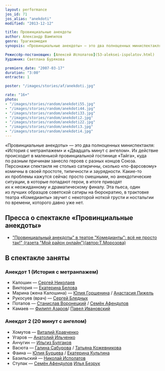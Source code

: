 ```yaml
---
layout: performance
jos_id: 71
jos_alias: "anekdoti"
modified: "2013-12-12"

title: Провинциальные анекдоты
author: Александр Вампилов
genre: Трагикомедия
synopsis: «Провинциальные анекдоты» — это два полноценных миниспектакля: «История с метранпажем» и «Двадцать минут с ангелом». Их действие происходит в маленькой провинциальной гостинице «Тайга», куда по разным причинам занесло героев с разных концов Союза

Режиссёр-постановщик: [Алексей Исполатов](53-aleksei-ispolatov.html)
Художник: Светлана Бурякова

premiere_date: "2007-03-17"
duration: "3:00"
entracte: 1

poster: "/images/stories/af/anekdoti.jpg"

rate: "16+"
photo:
- "/images/stories/random/anekdoti55.jpg"
- "/images/stories/random/anekdoti44.jpg"
- "/images/stories/random/anekdoti33.jpg"
- "/images/stories/random/anekdoti2.jpg"
- "/images/stories/random/anekdoti22.jpg"
- "/images/stories/random/anekdoti3.jpg"
- "/images/stories/random/anekdoti4.jpg"
---
```


«Провинциальные анекдоты» — это два полноценных миниспектакля: «История с метранпажем» и «Двадцать минут с ангелом». Их действие происходит в маленькой провинциальной гостинице «Тайга», куда по разным причинам занесло героев с разных концов Союза. Персонажи спектакля не столько сатиричны, сколько «по-фарсовому» комичны в своей простоте, типичности и заурядности. Какие-то их проблемы кажутся сейчас просто смешными, но анекдотические ситуации, в которые попадают герои, в итоге приводят их к неожиданному и драматическому финалу. Эта пьеса, один из лучших образцов советской сатиры на бюрократию, в трактовке театра «Комедианты» звучит с некоторой ноткой грусти и ностальгии по времени, которого давно уже нет.

## Пресса о спектакле «Провинциальные анекдоты»

- ["Провинциальный анекдоты" в театре "Комедианты": всё не просто так!" (газета "Мой район онлайн")(автор:Т.Морозова)](268-pressa-anekdoti-2010.html)

## В спектакле заняты

### Анекдот 1 (История с метранпажем)

- Калошин — [Сергей Николаев](52-sergei-nikolaev.html)
- Виктория — [Екатерина Белова](23-belova-ekaterina.html)
- Марина (жена Калошина) — [Юлия Горшенина](49-ylia-gorshenina.html) / [Анастасия Пижель](64-asia-pigel-sergeevna.html)
- Рукосуев (врач) — [Сергей Бледных](24-blednyh-sergej.html)
- Потапов — [Станислав Воронецкий](51-stas-voronetski.html) / [Семён Афендулов](22-afendulov-semen.html)
- Камаев — [Филипп Азаров](284-2013-09-08-18-38-31.html)/ [Павел Ивановский](284-2013-09-08-18-38-31.html)

### Анекдот 2 (20 минут с ангелом)

- Хомутов — [Виталий Кравченко](66-vitalii-kravchenko.html)
- Угаров — [Анатолий Ильченко](55-anatolii-ilchenko.html)
- Анчугин — [Ильгиз Булгаков](77-ilgiz-bulgakov.html)
- Васюта — [Галина Сабурова](61-galina-saburova.html) / [Татьяна Кожевникова](80-tatiana-kogevnikova.html)
- Фаина — [Юлия Бурцева](78-ylia-burceva.html) / [Екатерина Культина](81-ekaterina-kyltina.html)
- Базильский — [Николай Исполатов](54-nikolai-ispolatov.html)
- Ступак — [Семён Афендулов](22-afendulov-semen.html) [Илья Безрук](112-mark-gavrilov.html)